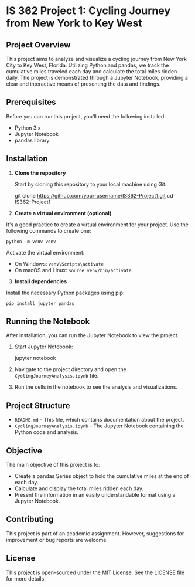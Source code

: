 # IS 362 Project 1: Cycling Journey from New York to Key West

## Project Overview

This project aims to analyze and visualize a cycling journey from New York City to Key West, Florida. Utilizing Python and pandas, we track the cumulative miles traveled each day and calculate the total miles ridden daily. The project is demonstrated through a Jupyter Notebook, providing a clear and interactive means of presenting the data and findings.

## Prerequisites

Before you can run this project, you'll need the following installed:
- Python 3.x
- Jupyter Notebook
- pandas library

## Installation

1. **Clone the repository**

   Start by cloning this repository to your local machine using Git.

    git clone https://github.com/your-username/IS362-Project1.git
    cd IS362-Project1


2. **Create a virtual environment (optional)**

It's a good practice to create a virtual environment for your project. Use the following commands to create one:

    python -m venv venv

Activate the virtual environment:

- On Windows: `venv\Scripts\activate`
- On macOS and Linux: `source venv/bin/activate`

3. **Install dependencies**

Install the necessary Python packages using pip:

    pip install jupyter pandas


## Running the Notebook

After installation, you can run the Jupyter Notebook to view the project.

1. Start Jupyter Notebook:

    jupyter notebook


2. Navigate to the project directory and open the `CyclingJourneyAnalysis.ipynb` file.

3. Run the cells in the notebook to see the analysis and visualizations.

## Project Structure

- `README.md` - This file, which contains documentation about the project.
- `CyclingJourneyAnalysis.ipynb` - The Jupyter Notebook containing the Python code and analysis.

## Objective

The main objective of this project is to:

- Create a pandas Series object to hold the cumulative miles at the end of each day.
- Calculate and display the total miles ridden each day.
- Present the information in an easily understandable format using a Jupyter Notebook.

## Contributing

This project is part of an academic assignment. However, suggestions for improvement or bug reports are welcome.

## License

This project is open-sourced under the MIT License. See the LICENSE file for more details.
